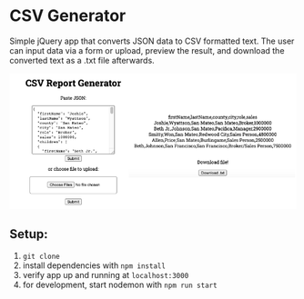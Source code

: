 # CSV Generator

Simple jQuery app that converts JSON data to CSV formatted text. The user can input data via a form or upload, preview the result, and download the converted text as a .txt file afterwards.

<p align="center">
<img src="screenshot.png" width="600"/>
</p>

## Setup:

1. `git clone`
1. install dependencies with `npm install`
1. verify app up and running at `localhost:3000`
1. for development, start nodemon with `npm run start`
